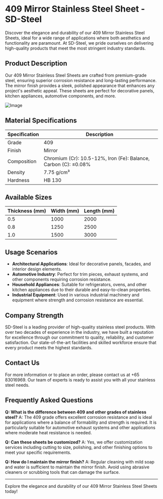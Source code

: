 # 409 Mirror Stainless Steel Sheet - SD-Steel

Discover the elegance and durability of our 409 Mirror Stainless Steel Sheets, ideal for a wide range of applications where both aesthetics and functionality are paramount. At SD-Steel, we pride ourselves on delivering high-quality products that meet the most stringent industry standards.

## Product Description

Our 409 Mirror Stainless Steel Sheets are crafted from premium-grade steel, ensuring superior corrosion resistance and long-lasting performance. The mirror finish provides a sleek, polished appearance that enhances any project's aesthetic appeal. These sheets are perfect for decorative panels, kitchen appliances, automotive components, and more.

![Image](https://github.com/user-attachments/assets/2567258e-e124-4816-932d-1809bd27ef0b)

## Material Specifications

| Specification | Description |
|---------------|-------------|
| Grade         | 409          |
| Finish        | Mirror       |
| Composition   | Chromium (Cr): 10.5-12%, Iron (Fe): Balance, Carbon (C): ≤0.08% |
| Density       | 7.75 g/cm³   |
| Hardness      | HB 130       |

## Available Sizes

| Thickness (mm) | Width (mm) | Length (mm) |
|----------------|------------|-------------|
| 0.5            | 1000       | 2000        |
| 0.8            | 1250       | 2500        |
| 1.0            | 1500       | 3000        |

## Usage Scenarios

- **Architectural Applications**: Ideal for decorative panels, facades, and interior design elements.
- **Automotive Industry**: Perfect for trim pieces, exhaust systems, and other components requiring corrosion resistance.
- **Household Appliances**: Suitable for refrigerators, ovens, and other kitchen appliances due to their durable and easy-to-clean properties.
- **Industrial Equipment**: Used in various industrial machinery and equipment where strength and corrosion resistance are essential.

## Company Strength

SD-Steel is a leading provider of high-quality stainless steel products. With over two decades of experience in the industry, we have built a reputation for excellence through our commitment to quality, reliability, and customer satisfaction. Our state-of-the-art facilities and skilled workforce ensure that every product meets the highest standards.

## Contact Us

For more information or to place an order, please contact us at +65 83016969. Our team of experts is ready to assist you with all your stainless steel needs.

## Frequently Asked Questions

**Q: What is the difference between 409 and other grades of stainless steel?**
A: The 409 grade offers excellent corrosion resistance and is ideal for applications where a balance of formability and strength is required. It is particularly suitable for automotive exhaust systems and other applications where moderate heat resistance is needed.

**Q: Can these sheets be customized?**
A: Yes, we offer customization services including cutting to size, polishing, and other finishing options to meet your specific requirements.

**Q: How do I maintain the mirror finish?**
A: Regular cleaning with mild soap and water is sufficient to maintain the mirror finish. Avoid using abrasive cleaners or scrubbing tools that can damage the surface.

---

Explore the elegance and durability of our 409 Mirror Stainless Steel Sheets today!